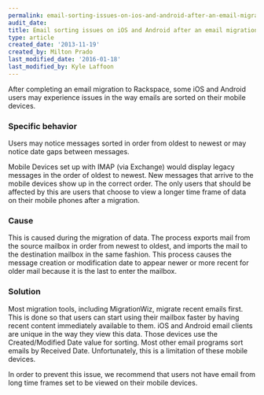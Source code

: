 ```yaml
---
permalink: email-sorting-issues-on-ios-and-android-after-an-email-migration/
audit_date:
title: Email sorting issues on iOS and Android after an email migration
type: article
created_date: '2013-11-19'
created_by: Milton Prado
last_modified_date: '2016-01-18'
last_modified_by: Kyle Laffoon
---
```


After completing an email migration to Rackspace, some iOS and Android
users may experience issues in the way emails are sorted on their mobile
devices.

### Specific behavior

Users may notice messages sorted in order from oldest to newest or may
notice date gaps between messages.

Mobile Devices set up with IMAP (via Exchange) would display legacy
messages in the order of oldest to newest. New messages that arrive to
the mobile devices show up in the correct order. The only users that
should be affected by this are users that choose to view a longer
time frame of data on their mobile phones after a migration.

### Cause

This is caused during the migration of data. The process exports mail
from the source mailbox in order from newest to oldest, and imports the
mail to the destination mailbox in the same fashion. This process
causes the message creation or modification date to appear newer or more
recent for older mail because it is the last to enter the mailbox.

### Solution

Most migration tools, including MigrationWiz, migrate recent emails
first. This is done so that users can start using their mailbox faster
by having recent content immediately available to them. iOS and Android
email clients are unique in the way they view this data. Those devices
use the Created/Modified Date value for sorting. Most other email
programs sort emails by Received Date. Unfortunately, this is a
limitation of these mobile devices.

In order to prevent this issue, we recommend that users not have email
from long time frames set to be viewed on their mobile devices.
